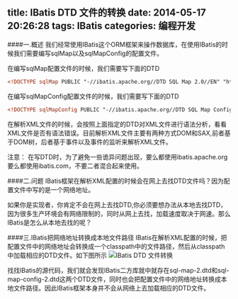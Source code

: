 title: IBatis DTD 文件的转换
date: 2014-05-17 20:26:28
tags: IBatis
categories: 编程开发
---

####一.概述
我们经常使用IBatis这个ORM框架来操作数据库，在使用IBatis的时候我们需要编写sqlMap以及sqlMapConfig的配置文件。

<!-- more -->

在编写sqlMap配置文件的时候，我们需要写下面的DTD

```xml
<!DOCTYPE sqlMap PUBLIC "-//ibatis.apache.org//DTD SQL Map 2.0//EN" "http://ibatis.apache.org/dtd/sql-map-2.dtd">
```

在编写sqlMapConfig配置文件的时候，我们需要写下面的DTD
```xml
<!DOCTYPE sqlMapConfig PUBLIC "-//ibatis.apache.org//DTD SQL Map Config 2.0//EN" "http://ibatis.apache.org/dtd/sql-map-config-2.dtd">
```

在解析XML文件的时候，会按照上面指定的DTD对XML文件进行语法分析，看看XML文件是否有语法错误。目前解析XML文件主要有两种方式DOM和SAX,前者基于DOM树，后者基于事件以及事件的监听来解析XML文件。

注意：
在写DTD时，为了避免一些诡异问题出现，要么都使用ibatis.apache.org要么都使用ibatis.com，不要二者混合起来使用。

####二.问题
IBatis框架在解析XML配置的时候会在网上去找DTD文件吗？因为配置文件中写的是一个网络地址。

如果你是实现者，你肯定不会在网上去找DTD,你必须要想办法从本地去找DTD，因为很多生产环境会有网络限制的，同时从网上去找，加载速度取决于网速。那么IBatis是怎么从本地去找的呢？

####三.IBatis把网络地址转换成本地文件路径
IBatis在解析XML配置的时候，把配置文件中的网络地址会转换成一个classpath中的文件路径，然后从classpath中加载相应的DTD文件。如下图所示
![IBatis DTD 文件转换](http://bolinyoung.qiniudn.com/IBatisDTD.png)

找找IBatis的源代码，我们就会发现IBatis二方库就中就存在sql-map-2.dtd和sql-map-config-2.dtd这两个DTD文件，同时也会把配置文件中的网络地址转换成本地文件路径。因此IBatis框架本身并不会从网络上去加载相应的DTD文件。